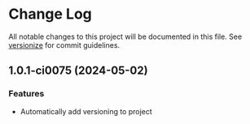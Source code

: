 # Change Log

All notable changes to this project will be documented in this file. See [versionize](https://github.com/versionize/versionize) for commit guidelines.

<a name="1.0.1-ci0075"></a>
## 1.0.1-ci0075 (2024-05-02)

### Features

* Automatically add versioning to project

